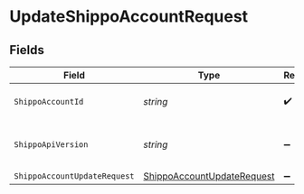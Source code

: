 # UpdateShippoAccountRequest


## Fields

| Field                                                                               | Type                                                                                | Required                                                                            | Description                                                                         | Example                                                                             |
| ----------------------------------------------------------------------------------- | ----------------------------------------------------------------------------------- | ----------------------------------------------------------------------------------- | ----------------------------------------------------------------------------------- | ----------------------------------------------------------------------------------- |
| `ShippoAccountId`                                                                   | *string*                                                                            | :heavy_check_mark:                                                                  | Object ID of the ShippoAccount                                                      |                                                                                     |
| `ShippoApiVersion`                                                                  | *string*                                                                            | :heavy_minus_sign:                                                                  | String used to pick a non-default API version to use                                | 2018-02-08                                                                          |
| `ShippoAccountUpdateRequest`                                                        | [ShippoAccountUpdateRequest](../../Models/Components/ShippoAccountUpdateRequest.md) | :heavy_minus_sign:                                                                  | N/A                                                                                 |                                                                                     |
